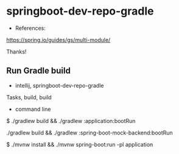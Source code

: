 # springboot-dev-repo-gradle

- References:

https://spring.io/guides/gs/multi-module/

Thanks!


## Run Gradle build

- intellij, springboot-dev-repo-gradle

Tasks, build, build

- command line

$ ./gradlew build && ./gradlew :application:bootRun


./gradlew build && ./gradlew :spring-boot-mock-backend:bootRun

$ ./mvnw install && ./mvnw spring-boot:run -pl application

